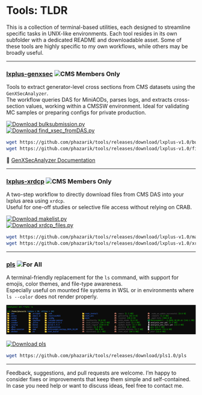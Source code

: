 # Tools: TLDR

This is a collection of terminal-based utilities, each designed to streamline specific tasks in UNIX-like environments. Each tool resides in its own subfolder with a dedicated README and downloadable asset. Some of these tools are highly specific to my own workflows, while others may be broadly useful.

---

### [lxplus-genxsec](lxplus-genxsec/README.md) ![CMS Members Only](https://img.shields.io/badge/CMS-members--only-red)

Tools to extract generator-level cross sections from CMS datasets using the `GenXSecAnalyzer`.  
The workflow queries DAS for MiniAODs, parses logs, and extracts cross-section values, working within a CMSSW environment. Ideal for validating MC samples or preparing configs for private production.

[![Download bulksubmission.py](https://img.shields.io/badge/Download%20bulksubmission.py-blue?style=for-the-badge&logo=github)](https://github.com/phazarik/tools/releases/download/lxlpus-v1.0/bulksubmission.py)  
[![Download find_xsec_fromDAS.py](https://img.shields.io/badge/Download%20find_xsec_fromDAS.py-blue?style=for-the-badge&logo=github)](https://github.com/phazarik/tools/releases/download/lxlpus-v1.0/find_xsec_fromDAS.py)

```bash
wget https://github.com/phazarik/tools/releases/download/lxplus-v1.0/bulksubmission.py
wget https://github.com/phazarik/tools/releases/download/lxplus-v1.0/find_xsec_fromDAS.py
```

📖 [GenXSecAnalyzer Documentation ](https://cms-generators.docs.cern.ch/useful-tools-and-links/HowToGenXSecAnalyzer/)

---

### [lxplus-xrdcp](lxplus-xrdcp/README.md) ![CMS Members Only](https://img.shields.io/badge/CMS-members--only-red)

A two-step workflow to directly download files from CMS DAS into your lxplus area using `xrdcp`.  
Useful for one-off studies or selective file access without relying on CRAB.

[![Download makelist.py](https://img.shields.io/badge/Download%20makelist.py-blue?style=for-the-badge&logo=github)](https://github.com/phazarik/tools/releases/download/lxlpus-v1.0/makelist.py)  
[![Download xrdcp_files.py](https://img.shields.io/badge/Download%20xrdcp_files.py-blue?style=for-the-badge&logo=github)](https://github.com/phazarik/tools/releases/download/lxlpus-v1.0/xrdcp_files.py)

```bash
wget https://github.com/phazarik/tools/releases/download/lxplus-v1.0/makelist.py
wget https://github.com/phazarik/tools/releases/download/lxplus-v1.0/xrdcp_files.py
```

---

### [pls](pls/README.md) ![For All](https://img.shields.io/badge/For--All-green)


A terminal-friendly replacement for the `ls` command, with support for emojis, color themes, and file-type awareness.  
Especially useful on mounted file systems in WSL or in environments where `ls --color` does not render properly.

![Usage Example](.github/images/pls-usage.png)

[![Download pls](https://img.shields.io/badge/Download%20pls-blue?style=for-the-badge&logo=github)](https://github.com/phazarik/tools/releases/download/pls1.0/pls)

```bash
wget https://github.com/phazarik/tools/releases/download/pls1.0/pls
```

---

Feedback, suggestions, and pull requests are welcome. I’m happy to consider fixes or improvements that keep them simple and self-contained. In case you need help or want to discuss ideas, feel free to contact me.
